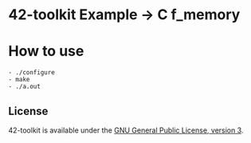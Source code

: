 42-toolkit	Example -> C f_memory
==========

# How to use

    - ./configure
    - make
    - ./a.out

## License

42-toolkit is available under the [GNU General Public License, version 3](LICENSE).

